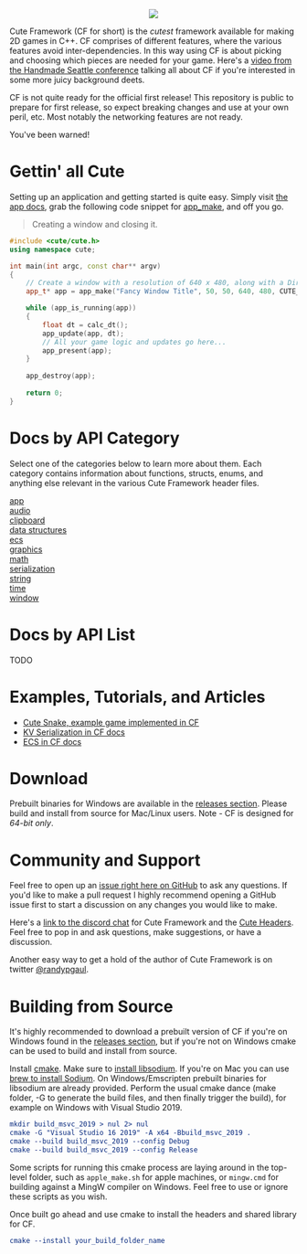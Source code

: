 <p align="center">
<img src=https://github.com/RandyGaul/cute_framework/blob/master/logo.png>
</p>

Cute Framework (CF for short) is the *cutest* framework available for making 2D games in C++. CF comprises of different features, where the various features avoid inter-dependencies. In this way using CF is about picking and choosing which pieces are needed for your game. Here's a [video from the Handmade Seattle conference](https://media.handmade-seattle.com/cute-framework/) talking all about CF if you're interested in some more juicy background deets.

CF is not quite ready for the official first release! This repository is public to prepare for first release, so expect breaking changes and use at your own peril, etc. Most notably the networking features are not ready.

You've been warned!

# Gettin' all Cute

Setting up an application and getting started is quite easy. Simply visit [the app docs](https://github.com/RandyGaul/cute_framework/tree/master/doc/app), grab the following code snippet for [app_make](https://github.com/RandyGaul/cute_framework/blob/master/doc/app/app_make.md), and off you go.

> Creating a window and closing it.

```cpp
#include <cute/cute.h>
using namespace cute;

int main(int argc, const char** argv)
{
	// Create a window with a resolution of 640 x 480, along with a DirectX 11 context.
	app_t* app = app_make("Fancy Window Title", 50, 50, 640, 480, CUTE_APP_OPTIONS_D3D11_CONTEXT, argv[0]);

	while (app_is_running(app))
	{
		float dt = calc_dt();
		app_update(app, dt);
		// All your game logic and updates go here...
		app_present(app);
	}
	
	app_destroy(app);
	
	return 0;
}
```

# Docs by API Category

Select one of the categories below to learn more about them. Each category contains information about functions, structs, enums, and anything else relevant in the various Cute Framework header files.

[app](https://github.com/RandyGaul/cute_framework/tree/master/doc/app)  
[audio](https://github.com/RandyGaul/cute_framework/tree/master/doc/audio)  
[clipboard](https://github.com/RandyGaul/cute_framework/tree/master/doc/clipboard)  
[data structures](https://github.com/RandyGaul/cute_framework/tree/master/doc/data_structures)  
[ecs](https://github.com/RandyGaul/cute_framework/tree/master/doc/ecs)  
[graphics](https://github.com/RandyGaul/cute_framework/tree/master/doc/graphics)  
[math](https://github.com/RandyGaul/cute_framework/tree/master/doc/math)  
[serialization](https://github.com/RandyGaul/cute_framework/tree/master/doc/serialization)  
[string](https://github.com/RandyGaul/cute_framework/tree/master/doc/string)  
[time](https://github.com/RandyGaul/cute_framework/tree/master/doc/time)  
[window](https://github.com/RandyGaul/cute_framework/tree/master/doc/window)  

# Docs by API List

TODO

# Examples, Tutorials, and Articles

- [Cute Snake, example game implemented in CF](https://github.com/RandyGaul/cute_snake)
- [KV Serialization in CF docs](https://github.com/RandyGaul/cute_framework/tree/master/doc/serialization)
- [ECS in CF docs](https://github.com/RandyGaul/cute_framework/tree/master/doc/ecs)

# Download

Prebuilt binaries for Windows are available in the [releases section](https://github.com/RandyGaul/cute_framework/releases). Please build and install from source for Mac/Linux users. Note - CF is designed for *64-bit only*.

# Community and Support

Feel free to open up an [issue right here on GitHub](https://github.com/RandyGaul/cute_framework/issues) to ask any questions. If you'd like to make a pull request I highly recommend opening a GitHub issue first to start a discussion on any changes you would like to make.

Here's a [link to the discord chat](https://discord.gg/2DFHRmX) for Cute Framework and the [Cute Headers](https://github.com/RandyGaul/cute_headers). Feel free to pop in and ask questions, make suggestions, or have a discussion.

Another easy way to get a hold of the author of Cute Framework is on twitter [@randypgaul](https://twitter.com/RandyPGaul).

# Building from Source

It's highly recommended to download a prebuilt version of CF if you're on Windows found in the [releases section](https://github.com/RandyGaul/cute_framework/releases), but if you're not on Windows cmake can be used to build and install from source.

Install [cmake](https://cmake.org/).
Make sure to [install libsodium](https://doc.libsodium.org/installation). If you're on Mac you can use [brew to install Sodium](https://formulae.brew.sh/formula/libsodium). On Windows/Emscripten prebuilt binaries for libsodium are already provided.
Perform the usual cmake dance (make folder, -G to generate the build files, and then finally trigger the build), for example on Windows with Visual Studio 2019.

```cmake
mkdir build_msvc_2019 > nul 2> nul
cmake -G "Visual Studio 16 2019" -A x64 -Bbuild_msvc_2019 .
cmake --build build_msvc_2019 --config Debug
cmake --build build_msvc_2019 --config Release
```

Some scripts for running this cmake process are laying around in the top-level folder, such as `apple_make.sh` for apple machines, or `mingw.cmd` for building against a MingW compiler on Windows. Feel free to use or ignore these scripts as you wish.

Once built go ahead and use cmake to install the headers and shared library for CF.

```cmake
cmake --install your_build_folder_name
```
